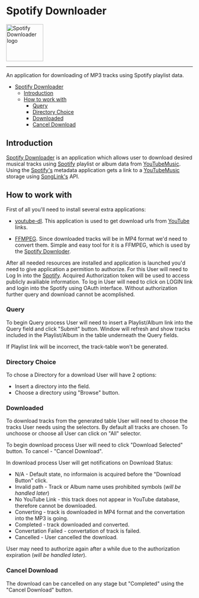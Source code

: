 # Spotify Downloader

<a href="https://github.com/BardiTheWeird/spotify-downloader/tree/release-0.1.0">
    <img src="https://raw.githubusercontent.com/BardiTheWeird/spotify-downloader/release-0.1.0/frontend/resources/icon.ico"
         alt="Spotify Downloader logo" title="Spotify Downloader" height="100" width="100" />
</a>

---

An application for downloading of MP3 tracks using Spotify playlist data.

- [Spotify Downloader](#spotify-downloader)
  - [Introduction](#introduction)
  - [How to work with](#how-to-work-with)
    - [Query](#query)
    - [Directory Choice](#directory-choice)
    - [Downloaded](#downloaded)
    - [Cancel Download](#cancel-download)


## Introduction

[Spotify Downloader](https://github.com/BardiTheWeird/spotify-downloader/tree/release-0.1.0) is an application which allows user to download desired musical tracks using [Spotify](https://open.spotify.com) playlist or album data from [YouTubeMusic](https://music.youtube.com/). Using the [Spotify's](https://open.spotify.com) metadata application gets a link to a [YouTubeMusic](https://music.youtube.com/) storage using [SongLink's](https://odesli.co) API.

## How to work with

First of all you'll need to install several extra applications:

- [youtube-dl](https://youtube-dl.org). This application is used to get download urls from [YouTube](https://youtube.com/) links.

- [FFMPEG](https://www.ffmpeg.org/download.html). Since downloaded tracks will be in MP4 format we'd need to convert them. Simple and easy tool for it is a FFMPEG, which is used by the [Spotify Downloder](https://github.com/BardiTheWeird/spotify-downloader/tree/release-0.1.0).

After all needed resources are installed and application is launched you'd need to give application a permition to authorize. For this User will need to Log In into the [Spotify](https://open.spotify.com). Acquired Authorization token will be used to access publicly availiable information. To log in User will need to click on LOGIN link and login into the Spotify using OAuth interface. Without authorization further query and download cannot be acomplished. 

### Query

To begin Query process User will need to insert a Playlist/Album link into the Query field and click "Submit" button. Window will refresh and show tracks included in the Playlist/Album in the table underneath the Query fields.

If Playlist link will be incorrect, the track-table won't be generated.

### Directory Choice

To chose a Directory for a download User will have 2 options:
 - Insert a directory into the field.
 - Choose a directory using "Browse" button.

### Downloaded

To download tracks from the generated table User will need to choose the tracks User needs using the selectors. By default all tracks are chosen. To unchoose or choose all User can click on "All" selector.

To begin download process User will need to click "Download Selected" button. To cancel - "Cancel Download".

In download process User will get notifications on Download Status:
- N/A - Default state, no informaion is acquired before the "Download Button" click.
- Invalid path - Track or Album name uses prohibited symbols (*will be handled later*)
- No YouTube Link - this track does not appear in YouTube database, therefore cannot be downloaded.
- Converting - track is downloaded in MP4 format and the convertation into the MP3 is going.
- Completed - track downloaded and converted.
- Convertation Failed - convertation of track is failed.
- Cancelled - User cancelled the download.

User may need to authorize again after a while due to the authorization expiration (*will be handled later*).

### Cancel Download

The download can be cancelled on any stage but "Completed" using the "Cancel Download" button.